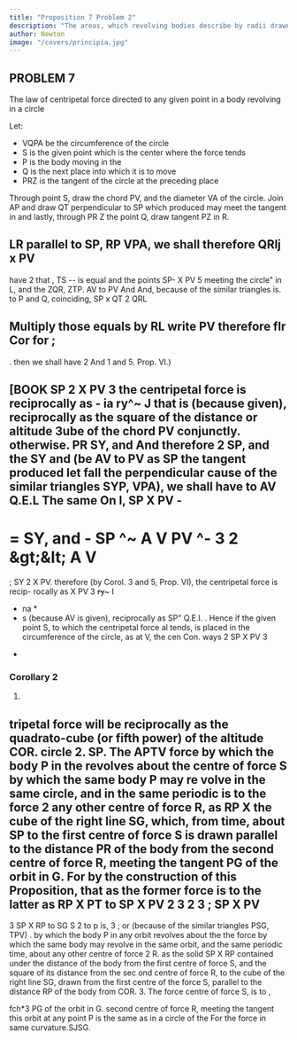 ```yaml
---
title: "Proposition 7 Problem 2"
description: "The areas, which revolving bodies describe by radii drawn to an immovable centre of force do lie in the same immovable planes, and are proportional to the times in which they are described"
author: Newton
image: "/covers/principia.jpg"
---
```





## PROBLEM 7 

The law of centripetal force directed to any given point in a body revolving in a circle

Let:

- VQPA be the circumference of the circle
- S is the given point which is the center where the force tends
- P is the body moving in the 
- Q is the next place into which it is to move
- PRZ is the tangent of the circle at the preceding place

Through point S, draw the chord PV, and the diameter VA of the circle. Join AP and draw QT perpendicular to SP which produced may meet the tangent in
and lastly, through
PR
Z
the point Q, draw
tangent
PZ
in
R.


LR
parallel to SP,
RP
VPA, we shall
therefore QRlj x PV
-
have
2
that
,
TS -- is equal
and the points
SP- X PV
5
meeting the
circle&quot;
in L,
and
the
ZQR, ZTP.
AV to PV And
And, because of the similar triangles
is.
to
P and Q, coinciding,
SP x QT
2
QRL

Multiply those equals by
RL
write PV
therefore flr Cor
for
;
-
.
then we shall have
2
And
1
and
5.
Prop. VI.)

[BOOK
SP 2 X PV 3
the centripetal force is reciprocally as -
ia
ry^~
J
that
is
(because
given), reciprocally as the square of the distance or altitude
3ube of the chord
PV
conjunctly.
otherwise.
PR
SY, and
And
therefore
2
SP, and the
SY and (be
AV to PV as SP
the tangent
produced let fall the perpendicular
cause of the similar triangles SYP, VPA), we shall have
to
AV
Q.E.L
The same
On
I,
SP X PV -
--
= SY, and - SP
^~
A V
PV
^-
3
2
&amp;gt;&amp;lt;
A V
=
;
SY 2 X
PV.
therefore (by Corol. 3 and 5, Prop. VI), the centripetal force is recip-
rocally as
X PV
3
~~ry~~~
I
* na *
* s
(because
AV
is
given), reciprocally as
SP&quot;
Q.E.I.
.
Hence if the given point S, to which the centripetal force al
tends, is placed in the circumference of the circle, as at V, the cen
Con.
ways
2
SP
X PV 3
-

### Corollary 2

1.
tripetal force will be reciprocally as the quadrato-cube (or fifth power) of
the altitude
COR.
circle
2.
SP.
The
APTV
force
by which the body
P
in the
revolves about the centre of force
S
by which the same body P may re
volve in the same circle, and in the same periodic
is
to the force
2
any other centre of force R, as RP X
the cube of the right line SG, which, from
time, about
SP to
the first
centre of force
S
is
drawn
parallel to the
distance PR of the body from the second centre of force R, meeting the
tangent PG of the orbit in G. For by the construction of this Proposition,
that
as
the former force is to the latter as RP X PT to SP X PV
2
3
2
3
;
SP X PV
--
3
SP X RP
to
SG S
2
to
p
is,
3
;
or (because of the similar triangles
PSG, TPV)
.
by which the body P in any orbit revolves about the
the force by which the same body may revolve in
the same orbit, and the same periodic time, about any other centre of force
2
R. as the solid SP X RP contained under the distance of the body from
the first centre of force S, and the square of its distance from the sec
ond centre of force R, to the cube of the right line SG, drawn from the
first centre of the force S, parallel to the distance RP of the body from
COR.
3.
The
force
centre of force S,
is to
,

fch*3
PG
of the orbit in G.
second centre of force R, meeting the tangent
this orbit at any point P is the same as in a circle of the
For the force in
same curvature.SJSG.



